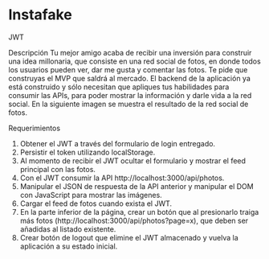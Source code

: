 # Instafake
JWT

Descripción
Tu mejor amigo acaba de recibir una inversión para construir una idea millonaria, que
consiste en una red social de fotos, en donde todos los usuarios pueden ver, dar me gusta y
comentar las fotos. Te pide que construyas el MVP que saldrá al mercado.
El backend de la aplicación ya está construido y sólo necesitan que apliques tus habilidades
para consumir las APIs, para poder mostrar la información y darle vida a la red social. En la
siguiente imagen se muestra el resultado de la red social de fotos.

Requerimientos
1. Obtener el JWT a través del formulario de login entregado.
2. Persistir el token utilizando localStorage.
3. Al momento de recibir el JWT ocultar el formulario y mostrar el feed principal con las
fotos.
4. Con el JWT consumir la API http://localhost:3000/api/photos.
5. Manipular el JSON de respuesta de la API anterior y manipular el DOM con
JavaScript para mostrar las imágenes.
6. Cargar el feed de fotos cuando exista el JWT.
7. En la parte inferior de la página, crear un botón que al presionarlo traiga más fotos
(http://localhost:3000/api/photos?page=x), que deben ser añadidas al listado
existente.
8. Crear botón de logout que elimine el JWT almacenado y vuelva la aplicación a su
estado inicial.
